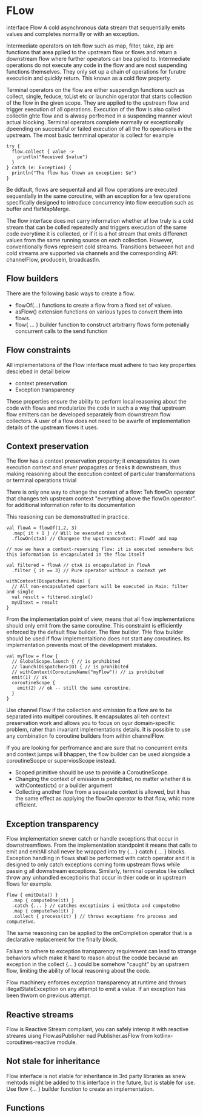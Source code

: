 # FLow
interface Flow<out T>
A cold asynchronous data stream that sequentially emits values and completes normallly or with an exception. 

Intermediate operators on teh flow such as map,  filter, take, zip are functions that area pplied to the upstream flow or flows and return a downstream flow where further operators can bea pplied to. Intermediate operations do not execute any code in the flow and are nost suspending functions themselves. They only set up a chain of operations for furutre executioin and quickly return. This known as a cold flow property. 

Terminal operators on the flow are either suspendign functions such as collect, single, feduce, toList etc or launchin operator that starts collection of the flow in the given scope. They are applied to the upstream flow and trigger execution of all operations. Execution of the flow is also called collectin ghte flow and is alwasy perfromed in a suspending manner wiout actual blocking. Terminal operators complete normally or exceptionally dpeending on successful or failed execution of all the flo operations in the upstream. The most basic ternminal operator is collect for example 

```
try {
  flow.collect { value -> 
    println("Received $value")
  }
} catch (e: Exception) {
  println("The flow has thown an exception: $e")
}

````

Be ddfault, flows are sequentail and all flow operations are executed sequentially in the same coroutine, with an exception for a few operations  specifically designed to introduce concurrency into flow execution such as buffer and flatMapMerge.

The flow interface does not carry information whether af low truly is a cold stream that can be colled repeatedly and triggers execution of the same code everytime it is collected, or if it is a hot stream that emits differenct values from the same running source on each collection. However, conventionally flows represent cold streams. Transitions betweeen hot and cold streams are supported via channels and the corresponding API: channelFlow, produceIn, broadcastIn.

## Flow builders
There are the following basic ways to create a flow. 
- flowOf(...) functions to create a flow from a fixed set of values. 
- asFlow() extension functions on various types to convert them into flows. 
- flow{ ... } builder function to construct arbitrarry flows form potenially concurrent calls to the send function

## Flow constraints
All implementations of the Flow interface must adhere to two key properties desciebed in detail below
- context preservation
- Exception transparency

These properties ensure the ability to perform local reasoning about the code with flows and modularize the code in such a a way that upstream flow emitters can be developed separately from downstream flow collectors. A user of a flow does not need to be awarfe of implementation details of the upstream flows it uses. 

## Context preservation
The flow has a context preservation property; it encapsulates its own execution context and enver propagates or tleaks it downstream, thus making reasoning about the execution context of particular transformations or terminal operations trivial

There is only one way to change the context of a flow: Teh flowOn operator that changes teh upstream context "everything above the flowOn operator". for additional information refer to its documentation 

This reasoning can be demonstratted in practice. 
```
val flowA = flowOf(1,2, 3)
  .map{ it + 1 } // Will be executed in ctxA
  .flowOn(ctxA) // Changese the upstreamcontext: FlowOf and map
  
// now we have a context-reserving flow: it is executed somewhere but this information is encapsulated in the flow itself

val filtered = flowA // ctxA is encapsulated in flowA
  .filter { it == 3} // Pure operator without a context yet
  
withContext(Dispatchers.Main) {
  // All non-encapsulated opertors will be executed in Main: filter and single 
  val result = filtered.single()
  myUItext = result
}
```
From the implementation point of view, means that all flow implementations should only emit from the same coroutine. This constraint is efficiently enforced by the default flow builder. The flow builder. THe flow builder should be used if flow implementaitiono does not start any coroutines. Its implementation prevents most of the development mistakes. 
```
val myFlow = flow {
  // GlobalScope.launch { // is prohibited
  // launch(Dispatcher>IO) { // is prohibited
  // withContext(CoroutineName("myFlow")) // is prohibited
  emit(1) // ok
  coroutineScope {
    emit(2) // ok -- still the same coroutine.
  }
}
```

Use channel Flow if the collection and emission fo a flow are to be separated into multipel coroutines. It encapsulates all teh context preservation work and allows you to focus on oyur domain-specific problem, raher than invariant implementations details. It is possible to use any combination fo coroutine builders from within channelFlow. 

If you are looking for perfromance and are sure that no concurrent emits and context jumps will bhappen, the flow builder can be used alongside a coroutineScope or superviosScope instead. 
- Scoped primitive should be use to provide a CoroutineScope.
- Changing the context of emission is prohibited, no matter whether it is withContext(ctx) or a builder argument
- Collecting another flow from a sepaarate context is allowed, but it has the same effect as applying the flowOn operator to that flow, whic more efficient. 

## Exception transparency
Flow implementation snever catch or handle exceptions that occur in downstreamflows. From the implementation standpoint it means that calls to emit and emitAll shall never be wrapped into try {... } catch { ... } blocks. Exception handling in flows shall be performed with catch operator and it is designed to only catch exceptions coming form upstream flows while passin g all downstream exceptions. Similarly, terminal operatos like collect throw any unhandled exceptioins that occur in thier code or in upstream flows for example.
```
flow { emitData() }
  .map { computeOne(it) }
  .catch {... } // catches exceptioins i emitData and computeOne
  .map { computeTwo(it) } 
  .collect { process(it) } // throws exceptions fro process and computeTwo. 
```

The same reasoning can be applied to the onCompletion operator that is a declarative replacement for the finally block. 

Failure to adhere to exception transparency requirement can lead to strange behaviors which make it hard to reason about the codde because an exception in the collect {... } could be somehow "caught" by an upstraem flow, limiting the ability of local reasoning about the code. 

Flow machinery enforces exception transparency at runtime and throws  illegalStateException on any attempt to emit a value. If an exception has been thworn on previous attempt. 

## Reactive streams
Flow is Reactive Stream compliant, you can safely interop it with reactive  streams uisng Flow.asPublisher nad Publisher.asFlow from kotlinx-coroutines-reactive module. 

## Not stale for inheritance
Flow interface is not stable for inheritance in 3rd party libraries as snew mehtods might be added to this interface in the future, but is stable for use. Use flow {... } builder function to create an implementation. 

## Functions
